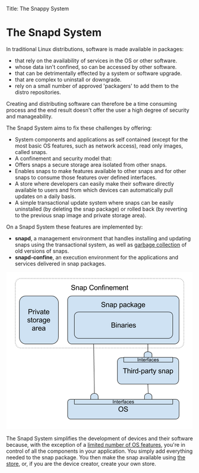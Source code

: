 Title: The Snappy System

# The Snapd System

In traditional Linux distributions, software is made available in packages:

- that rely on the availability of services in the OS or other software.
- whose data isn't confined, so can be accessed by other software.
- that can be detrimentally effected by a system or software upgrade.
- that are complex to uninstall or downgrade.
- rely on a small number of approved 'packagers' to add them to the distro repositories.

Creating and distributing software can therefore be a time consuming process and the end result doesn't offer the user a high degree of security and manageability. 

The Snapd System aims to fix these challenges by offering:

- System components and applications as self contained (except for the most basic OS features, such as network access), read only images, called snaps.
- A confinement and security model that:
 - Offers snaps a secure storage area isolated from other snaps.
 - Enables snaps to make features available to other snaps and for other snaps to consume those features over defined interfaces.
 - A store where developers can easily make their software directly available to users and from which devices can automatically pull updates on a daily basis.
- A simple transactional update system where snaps can be easily uninstalled (by deleting the snap package) or rolled back (by reverting to the previous snap image and private storage area). 

On a Snapd System these features are implemented by:

- **snapd**, a management environment that handles installing and updating snaps using the transactional system, as well as [garbage collection](garbage.md) of old versions of snaps.
- **snapd-confine**, an execution environment for the applications and services delivered in snap packages.

![Snaps are self contained, confined applications that can make use of features in other snaps using Interfaces.]( ./media/snap_in_snappy_system.png "Snaps in the Snapd System")

The Snapd System simplifies the development of devices and their software because, with the exception of a [limited number of OS features](ubuntu_core_desktop.md "Interfaces in Ubuntu core"), you're in control of all the components in your application. You simply add everything needed to the snap package. You then make the snap available using [the store](store.md "the store"), or, if you are the device creator, create your own store. 
